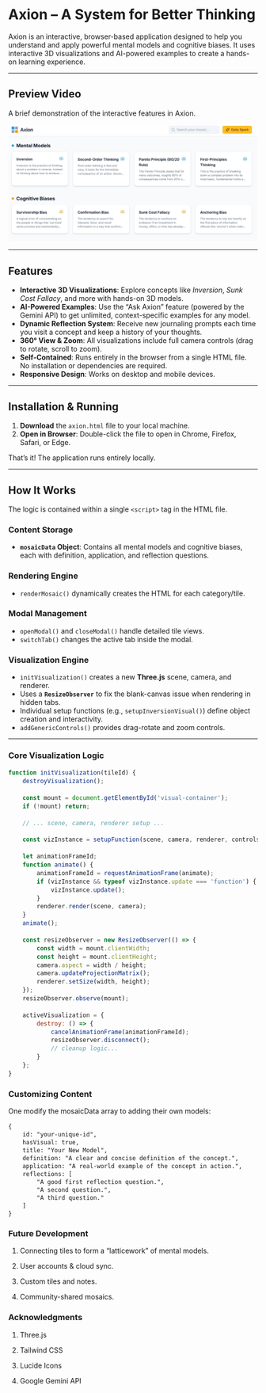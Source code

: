# Axion – A System for Better Thinking

Axion is an interactive, browser-based application designed to help you understand and apply powerful mental models and cognitive biases. It uses interactive 3D visualizations and AI-powered examples to create a hands-on learning experience.

---

## Preview Video
A brief demonstration of the interactive features in Axion.

[![Watch the Preview Video](https://github.com/Awasthi577/Mental-Model-Vizualiser/blob/Assets/Axion_Image.jpg?raw=true)](https://drive.google.com/file/d/1L9cTXPsyM61_VmRGy1xnX_8t1jGrdoLV/view?usp=sharing)


---

## Features

- **Interactive 3D Visualizations**: Explore concepts like *Inversion*, *Sunk Cost Fallacy*, and more with hands-on 3D models.  
- **AI-Powered Examples**: Use the “Ask Axion” feature (powered by the Gemini API) to get unlimited, context-specific examples for any model.  
- **Dynamic Reflection System**: Receive new journaling prompts each time you visit a concept and keep a history of your thoughts.  
- **360° View & Zoom**: All visualizations include full camera controls (drag to rotate, scroll to zoom).  
- **Self-Contained**: Runs entirely in the browser from a single HTML file. No installation or dependencies are required.  
- **Responsive Design**: Works on desktop and mobile devices.

---

## Installation & Running

1. **Download** the `axion.html` file to your local machine.  
2. **Open in Browser**: Double-click the file to open in Chrome, Firefox, Safari, or Edge.  

That’s it! The application runs entirely locally.

---

## How It Works

The logic is contained within a single `<script>` tag in the HTML file.

### Content Storage
- **`mosaicData` Object**: Contains all mental models and cognitive biases, each with definition, application, and reflection questions.

### Rendering Engine
- `renderMosaic()` dynamically creates the HTML for each category/tile.

### Modal Management
- `openModal()` and `closeModal()` handle detailed tile views.  
- `switchTab()` changes the active tab inside the modal.

### Visualization Engine
- `initVisualization()` creates a new **Three.js** scene, camera, and renderer.  
- Uses a **`ResizeObserver`** to fix the blank-canvas issue when rendering in hidden tabs.  
- Individual setup functions (e.g., `setupInversionVisual()`) define object creation and interactivity.  
- `addGenericControls()` provides drag-rotate and zoom controls.

---

### Core Visualization Logic

```javascript
function initVisualization(tileId) {
    destroyVisualization(); 
    
    const mount = document.getElementById('visual-container');
    if (!mount) return;

    // ... scene, camera, renderer setup ...

    const vizInstance = setupFunction(scene, camera, renderer, controlsContainer, mount);

    let animationFrameId;
    function animate() {
        animationFrameId = requestAnimationFrame(animate);
        if (vizInstance && typeof vizInstance.update === 'function') {
            vizInstance.update();
        }
        renderer.render(scene, camera);
    }
    animate();

    const resizeObserver = new ResizeObserver(() => {
        const width = mount.clientWidth;
        const height = mount.clientHeight;
        camera.aspect = width / height;
        camera.updateProjectionMatrix();
        renderer.setSize(width, height);
    });
    resizeObserver.observe(mount);

    activeVisualization = {
        destroy: () => {
            cancelAnimationFrame(animationFrameId);
            resizeObserver.disconnect();
            // cleanup logic...
        }
    };
}
```

### Customizing Content

One modify the mosaicData array to adding their own models:

```
{
    id: "your-unique-id",
    hasVisual: true,
    title: "Your New Model",
    definition: "A clear and concise definition of the concept.",
    application: "A real-world example of the concept in action.",
    reflections: [
        "A good first reflection question.",
        "A second question.",
        "A third question."
    ]
}
```

### Future Development

1. Connecting tiles to form a “latticework” of mental models.

2. User accounts & cloud sync.

3. Custom tiles and notes.

4. Community-shared mosaics.

### Acknowledgments

1. Three.js

2. Tailwind CSS

3. Lucide Icons

4. Google Gemini API


